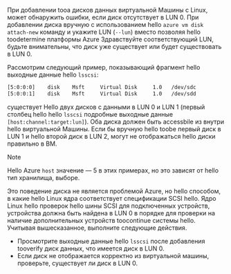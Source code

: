 При добавлении tooa дисков данных виртуальной Машины с Linux, может обнаружить ошибки, если диск отсутствует в LUN 0. При добавлении диска вручную с использованием hello `azure vm disk attach-new` команду и укажите LUN (`--lun`) вместо позволяя hello toodetermine платформы Azure Здравствуйте соответствующий LUN, будьте внимательны, что диск уже существует или будет существовать в LUN 0. 

Рассмотрим следующий пример, показывающий фрагмент hello выходные данные hello `lsscsi`:

```bash
[5:0:0:0]    disk    Msft     Virtual Disk     1.0   /dev/sdc 
[5:0:0:1]    disk    Msft     Virtual Disk     1.0   /dev/sdd 
```

существует Hello двух дисков с данными в LUN 0 и LUN 1 (первый столбец hello hello `lsscsi` подробные выходные данные `[host:channel:target:lun]`). Оба диска должен быть accessbile из внутри hello виртуальной Машины. Если бы вручную hello toobe первый диск в LUN 1 и hello второй диск в LUN 2, могут не отображаться hello диски правильно в ВМ.

> [!NOTE]
> Hello Azure `host` значение — 5 в этих примерах, но это зависят от hello тип хранилища, выборе.
> 
> 

Это поведение диска не является проблемой Azure, но hello способом, в какие hello Linux ядра соответствует спецификации SCSI hello. Ядро Linux hello проверок hello шины SCSI для подключенных устройств, устройства должна быть найдена в LUN 0 в порядке для проверки на наличие дополнительных устройств toocontinue системы hello. Учитывая вышесказанное, выполните следующие действия.

* Просмотрите выходные данные hello `lsscsi` после добавления tooverify диск данных, что имеется диск в LUN 0.
* Если диск не отображается корректно из виртуальной машины, проверьте, существует ли диск в LUN 0.

